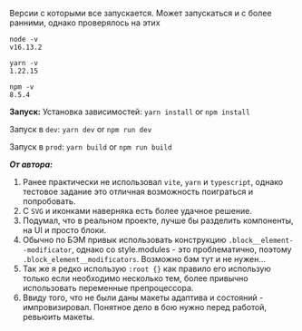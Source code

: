 Версии с которыми все запускается. Может запускаться и с более ранними, однако проверялось на этих
```
node -v
v16.13.2

yarn -v
1.22.15

npm -v
8.5.4
```
**Запуск:**
Установка зависимостей:
```yarn install``` or ```npm install```

Запуск в ```dev```:
```yarn dev``` or ```npm run dev```

Запуск в ```prod```:
```yarn build``` or ```npm run build```

***От автора:***
1. Ранее практически не использовал ```vite```, ```yarn``` и ```typescript```, однако тестовое задание это отличная возможность поиграться и попробовать.
2. С ```SVG``` и иконками наверняка есть более удачное решение.
3. Подумал, что в реальном проекте, лучше бы разделить компоненты, на UI и просто блоки.
4. Обычно по БЭМ привык использовать конструкцию ```.block__element--modificator```, однако со style.modules - это проблематично, поэтому ```.block_element__modificators```. Возможно бэм тут и не нужен...
5. Так же я редко использую ```:root {}``` как правило его использую только если необходимо несколько тем, более привычно использовать переменные препроцессора.
6. Ввиду того, что не были даны макеты адаптива и состояний - импровизировал. Понятное дело в бою нужно перед работой, ревьюить макеты.